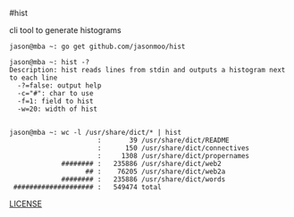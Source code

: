 #hist

cli tool to generate histograms

	jason@mba ~: go get github.com/jasonmoo/hist

	jason@mba ~: hist -?
	Description: hist reads lines from stdin and outputs a histogram next to each line
	  -?=false: output help
	  -c="#": char to use
	  -f=1: field to hist
	  -w=20: width of hist


	jason@mba ~: wc -l /usr/share/dict/* | hist
	                      :       39 /usr/share/dict/README
	                      :      150 /usr/share/dict/connectives
	                      :     1308 /usr/share/dict/propernames
	             ######## :   235886 /usr/share/dict/web2
	                   ## :    76205 /usr/share/dict/web2a
	             ######## :   235886 /usr/share/dict/words
	 #################### :   549474 total


[LICENSE](https://raw.github.com/jasonmoo/hist/master/LICENSE)